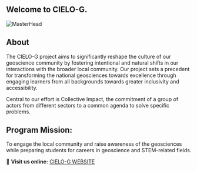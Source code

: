 ## Welcome to **CIELO-G**.

![MasterHead](https://www.canva.com/design/DAGjVB1JpKc/ENCeUpLi-NNL0Si-TtFLrw/view?utm_content=DAGjVB1JpKc&utm_campaign=designshare&utm_medium=link2&utm_source=uniquelinks&utlId=hf4456d90d8)

## About
The CIELO-G project aims to significantly reshape the culture of our geoscience community by fostering intentional and natural shifts in our interactions with the broader local community.
Our project sets a precedent for transforming the national geosciences towards excellence through engaging learners from all backgrounds towards greater inclusivity and accessibility.

Central to our effort is Collective Impact, the commitment of a group of actors from different sectors to a common agenda to solve specific problems.

## Program Mission:
To engage the local community and raise awareness of the geosciences while preparing students for careers in geoscience and STEM-related fields.

🔗 **Visit us online:** [CIELO-G WEBSITE](\https://www.cielog.org/)  
